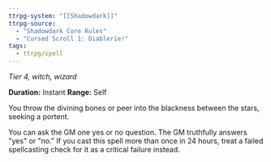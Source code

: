 ```yaml
---
ttrpg-system: "[[Shadowdark]]"
ttrpg-source: 
  - "Shadowdark Core Rules"
  - "Cursed Scroll 1: Diablerie!"
tags:
  - ttrpg/spell
---
```

*Tier 4, witch, wizard*

**Duration:** Instant
**Range:** Self

You throw the divining bones or peer into the blackness between the stars, seeking a portent.

You can ask the GM one yes or no question. The GM truthfully answers "yes" or "no." If you cast this spell more than once in 24 hours, treat a failed spellcasting check for it as a critical failure instead.


